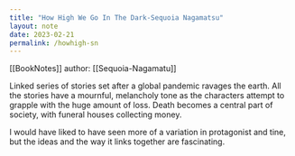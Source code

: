 ```yaml
---
title: "How High We Go In The Dark-Sequoia Nagamatsu"
layout: note
date: 2023-02-21
permalink: /howhigh-sn
---
```


[[BookNotes]] author: [[Sequoia-Nagamatu]]

Linked series of stories set after a global pandemic ravages the earth. All the stories have a mournful, melancholy tone as the characters attempt to grapple with the huge amount of loss. Death becomes a central part of society, with funeral houses collecting money.

I would have liked to have seen more of a variation in protagonist and tine, but the ideas and the way it links together are fascinating.

